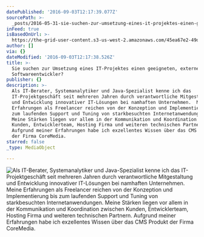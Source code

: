 ```yaml
---
datePublished: '2016-09-03T12:17:39.077Z'
sourcePath: >-
  _posts/2016-05-31-sie-suchen-zur-umsetzung-eines-it-projektes-einen-geeigneten.md
inFeed: true
isBasedOnUrl: >-
  https://the-grid-user-content.s3-us-west-2.amazonaws.com/45ea67e2-49dc-430f-b85b-51e4435134d0.jpg
author: []
via: {}
dateModified: '2016-09-03T12:17:38.526Z'
title: >-
  Sie suchen zur Umsetzung eines IT-Projektes einen geeigneten, externen
  Softwareentwickler?
publisher: {}
description: >-
  Als IT-Berater, Systemanalytiker und Java-Spezialist kenne ich das
  IT-Projektgeschäft seit mehreren Jahren durch verantwortliche Mitgestaltung
  und Entwicklung innovativer IT-Lösungen bei namhaften Unternehmen.  Meine
  Erfahrungen als Freelancer reichen von der Konzeption und Implementierung bis
  zum laufenden Support und Tuning von starkbesuchten Internetanwendungen. 
  Meine Stärken liegen vor allem in der Kommunikation und Koordination zwischen
  Kunden, Entwicklerteam, Hosting Firma und weiteren technischen Partnern.
  Aufgrund meiner Erfahrungen habe ich exzellentes Wissen über das CMS Produkt
  der Firma CoreMedia.
starred: false
_type: MediaObject

---
```

![Als IT-Berater, Systemanalytiker und Java-Spezialist kenne ich das IT-Projektgeschäft seit mehreren Jahren durch verantwortliche Mitgestaltung und Entwicklung innovativer IT-Lösungen bei namhaften Unternehmen. Meine Erfahrungen als Freelancer reichen von der Konzeption und Implementierung bis zum laufenden Support und Tuning von starkbesuchten Internetanwendungen. Meine Stärken liegen vor allem in der Kommunikation und Koordination zwischen Kunden, Entwicklerteam, Hosting Firma und weiteren technischen Partnern. Aufgrund meiner Erfahrungen habe ich exzellentes Wissen über das CMS Produkt der Firma CoreMedia.](https://the-grid-user-content.s3-us-west-2.amazonaws.com/45ea67e2-49dc-430f-b85b-51e4435134d0.jpg)
